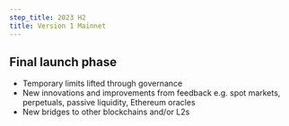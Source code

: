 ```yaml
---
step_title: 2023 H2
title: Version 1 Mainnet
---
```


## Final launch phase

- Temporary limits lifted through governance
- New innovations and improvements from feedback e.g. spot markets, perpetuals, passive liquidity, Ethereum oracles
- New bridges to other blockchains and/or L2s
